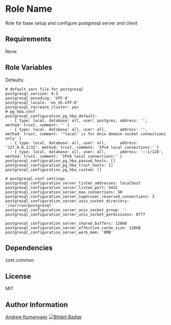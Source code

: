 Role Name
========

Role for base setup and configure postgresql server and client

Requirements
------------

None

Role Variables
--------------

Defaults:

    # default vars file for postgresql
    postgresql_version: 9.2
    postgresql_encoding: 'UTF-8'
    postgresql_locale: 'en_US.UTF-8'
    postgresql_recreate_cluster: yes
    # pg_hba.conf
    postgresql_configuration_pg_hba_default:
      - { type: local, database: all, user: postgres, address: '',             method: trust, comment: '' }
      - { type: local, database: all, user: all,      address: '',             method: trust, comment: '"local" is for Unix domain socket connections only' }
      - { type: local, database: all, user: all,      address: '127.0.0.1/32', method: trust, comment: 'IPv4 local connections:' }
      - { type: local, database: all, user: all,      address: '::1/128',      method: trust, comment: 'IPv6 local connections:' }
    postgresql_configuration_pg_hba_passwd_hosts: []
    postgresql_configuration_pg_hba_trust_hosts: []
    postgresql_configuration_pg_hba_custom: []

    # postgresql.conf settings
    postgresql_configuration_server_listen_addresses: localhost
    postgresql_configuration_server_listen_port: 5432
    postgresql_configuration_server_max_connections: 50
    postgresql_configuration_server_superuser_reserved_connections: 3
    postgresql_configuration_server_unix_socket_directory: '/var/run/postgresql'
    postgresql_configuration_server_unix_socket_group: ''
    postgresql_configuration_server_unix_socket_permissions: 0777

    postgresql_configuration_server_shared_buffers: 128kB
    postgresql_configuration_server_effective_cache_size: 128kB
    postgresql_configuration_server_work_mem: '8MB'

Dependencies
------------

zzet.common

License
-------

MIT

Author Information
------------------

[Andrew Kumanyaev](https://github.com/zzet)
[![Bitdeli Badge](https://d2weczhvl823v0.cloudfront.net/zzet/ansible-postgresql-role/trend.png)](https://bitdeli.com/free "Bitdeli Badge")

